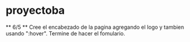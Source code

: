 # proyectoba
** 6/5 **
Cree el encabezado de la pagina agregando el logo y tambien usando ":hover". Termine de hacer el fomulario.